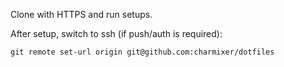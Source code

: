 Clone with HTTPS and run setups.

After setup, switch to ssh (if push/auth is required):
```
git remote set-url origin git@github.com:charmixer/dotfiles
```
